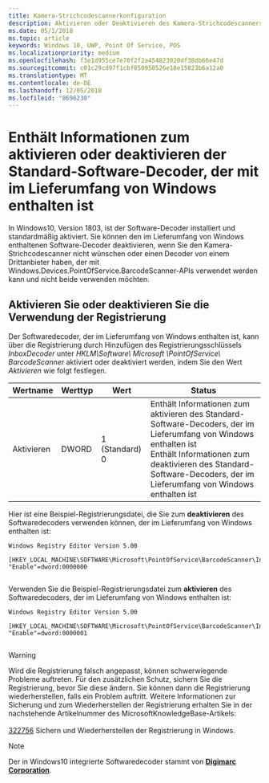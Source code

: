 ```yaml
---
title: Kamera-Strichcodescannerkonfiguration
description: Aktivieren oder Deaktivieren des Kamera-Strichcodescanners
ms.date: 05/1/2018
ms.topic: article
keywords: Windows 10, UWP, Point Of Service, POS
ms.localizationpriority: medium
ms.openlocfilehash: f3e1d955ce7e70f2f2a454823020df38db66e47d
ms.sourcegitcommit: c01c29cd97f1cbf050950526e18e15823b6a12a0
ms.translationtype: MT
ms.contentlocale: de-DE
ms.lasthandoff: 12/05/2018
ms.locfileid: "8696230"
---
```

# <a name="enable-or-disable-the-software-decoder-that-ships-with-windows"></a>Enthält Informationen zum aktivieren oder deaktivieren der Standard-Software-Decoder, der mit im Lieferumfang von Windows enthalten ist
In Windows10, Version 1803, ist der Software-Decoder installiert und standardmäßig aktiviert.  Sie können den im Lieferumfang von Windows enthaltenen Software-Decoder deaktivieren, wenn Sie den Kamera-Strichcodescanner nicht wünschen oder einen Decoder von einem Drittanbieter haben, der mit Windows.Devices.PointOfService.BarcodeScanner-APIs verwendet werden kann und nicht beide verwenden möchten.

## <a name="enable-or-disable-using-the-system-registry"></a>Aktivieren Sie oder deaktivieren Sie die Verwendung der Registrierung
Der Softwaredecoder, der im Lieferumfang von Windows enthalten ist, kann über die Registrierung durch Hinzufügen des Registrierungsschlüssels *InboxDecoder* unter *HKLM\Software\ Microsoft \PointOfService\ BarcodeScanner* aktiviert oder deaktiviert werden, indem Sie den Wert *Aktivieren* wie folgt festlegen.

| Wertname  | Werttyp | Wert | Status |
| ----------- | --------- | -------|--------|
| Aktivieren      | DWORD     | 1 (Standard)<br/>0 |  Enthält Informationen zum aktivieren des Standard-Software-Decoders, der im Lieferumfang von Windows enthalten ist <br/> Enthält Informationen zum deaktivieren des Standard-Software-Decoders, der im Lieferumfang von Windows enthalten ist |


Hier ist eine Beispiel-Registrierungsdatei, die Sie zum **deaktivieren** des Softwaredecoders verwenden können, der im Lieferumfang von Windows enthalten ist:

```
Windows Registry Editor Version 5.00

[HKEY_LOCAL_MACHINE\SOFTWARE\Microsoft\PointOfService\BarcodeScanner\InboxDecoder]
"Enable"=dword:0000000


```  
    
Verwenden Sie die Beispiel-Registrierungsdatei zum **aktivieren** des Softwaredecoders, der im Lieferumfang von Windows enthalten ist:

```
Windows Registry Editor Version 5.00

[HKEY_LOCAL_MACHINE\SOFTWARE\Microsoft\PointOfService\BarcodeScanner\InboxDecoder]
"Enable"=dword:0000001


```  

> [!Warning] 
> Wird die Registrierung falsch angepasst, können schwerwiegende Probleme auftreten.  Für den zusätzlichen Schutz, sichern Sie die Registrierung, bevor Sie diese ändern.  Sie können dann die Registrierung wiederherstellen, falls ein Problem auftritt.  Weitere Informationen zur Sicherung und zum Wiederherstellen der Registrierung erhalten Sie in der nachstehende Artikelnummer des MicrosoftKnowledgeBase-Artikels: <br/><br/> [322756](http://support.microsoft.com/kb/322756) Sichern und Wiederherstellen der Registrierung in Windows.

> [!NOTE]
> Der in Windows10 integrierte Softwaredecoder stammt von [**Digimarc Corporation**](https://www.digimarc.com/).
